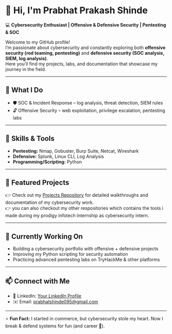 # 👋 Hi, I'm Prabhat Prakash Shinde  

💻 **Cybersecurity Enthusiast | Offensive & Defensive Security | Pentesting & SOC**  

Welcome to my GitHub profile!  
I’m passionate about cybersecurity and constantly exploring both **offensive security (red teaming, pentesting)** and **defensive security (SOC analysis, SIEM, log analysis)**.  
Here you’ll find my projects, labs, and documentation that showcase my journey in the field.  

---

## 🔐 What I Do  
- 🛡 SOC & Incident Response – log analysis, threat detection, SIEM rules  
- 🔓 Offensive Security – web exploitation, privilege escalation, pentesting labs  

---

## 🧰 Skills & Tools  
- **Pentesting:** Nmap, Gobuster, Burp Suite, Netcat, Wireshark  
- **Defensive:** Splunk, Linux CLI, Log Analysis  
- **Programming/Scripting:** Python 

---

## 📂 Featured Projects  
👉 Check out my [Projects Repository](https://github.com/cybersecurity-Pro/Projects) for detailed walkthroughs and documentation of my cybersecurity work.  
👉 you can also checkout my other respositories which contains the tools i made during my prodigy infotech internship as cybersecurity intern.

---

## 🌱 Currently Working On  
- Building a cybersecurity portfolio with offensive + defensive projects  
- Improving my Python scripting for security automation  
- Practicing advanced pentesting labs on TryHackMe & other platforms  

---

## 📫 Connect with Me  
- 💼 LinkedIn: [Your LinkedIn Profile](www.linkedin.com/in/prabhat-shinde-22ba28323)  
- ✉️ Email: prabhatshinde095@gmail.com  

---

⭐ **Fun Fact:** I started in commerce, but cybersecurity stole my heart. Now I break & defend systems for fun (and career 🚀).  



